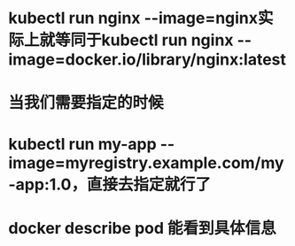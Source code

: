# kubectl run nginx --image=nginx实际上就等同于kubectl run nginx --image=docker.io/library/nginx:latest
# 当我们需要指定的时候
# kubectl run my-app --image=myregistry.example.com/my-app:1.0，直接去指定就行了

# docker describe pod <pod-name>能看到具体信息